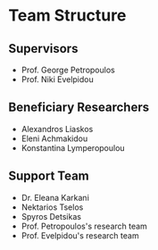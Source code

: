 # Team Structure

## Supervisors
- Prof. George Petropoulos
- Prof. Niki Evelpidou

## Beneficiary Researchers
- Alexandros Liaskos
- Eleni Achmakidou
- Konstantina Lymperopoulou

## Support Team
- Dr. Eleana Karkani
- Nektarios Tselos
- Spyros Detsikas
- Prof. Petropoulos's research team
- Prof. Evelpidou's research team
